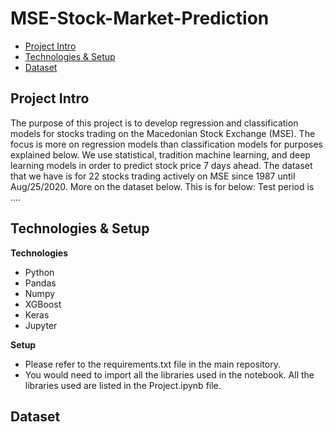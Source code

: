 # MSE-Stock-Market-Prediction
* [Project Intro](#project-intro)
* [Technologies & Setup](#technologies-&-setup)
* [Dataset](#dataset)


## Project Intro
The purpose of this project is to develop regression and classification models for stocks trading on the Macedonian Stock Exchange (MSE).
The focus is more on regression models than classification models for purposes explained below.
We use statistical, tradition machine learning, and deep learning models in order to predict stock price 7 days ahead.
The dataset that we have is for 22 stocks trading actively on MSE since 1987 until Aug/25/2020. More on the dataset below. This is for below: Test period is .... 

## Technologies & Setup
**Technologies**
* Python
* Pandas
* Numpy
* XGBoost
* Keras
* Jupyter

**Setup**
* Please refer to the requirements.txt file in the main repository.  
* You would need to import all the libraries used in the notebook. All the libraries used are listed in the Project.ipynb file.


## Dataset
